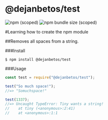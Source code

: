 # @dejanbetos/test

![npm (scoped)](https://img.shields.io/npm/v/@dejanbetos/test.svg)
![npm bundle size (scoped)](https://img.shields.io/bundlephobia/min/@dejanbetos/test.svg)

#Learning how to create the npm module

##Removes all spaces from a string.

###Install
```
$ npm install @dejanbetos/test
```

###Usage
```javascript
const test = require("@dejanbetos/test");

test("So much space!");
//=> "Somuchspace!"

test(1337);
//=> Uncaught TypeError: Tiny wants a string!
//    at tiny (<anonymous>:2:41)
//    at <anonymous>:1:1
```
